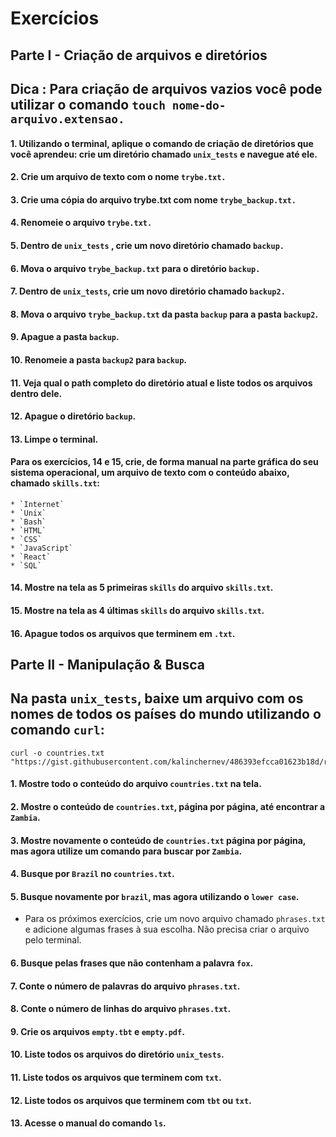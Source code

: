 # Exercícios

## Parte I - Criação de arquivos e diretórios
## Dica : Para criação de arquivos vazios você pode utilizar o comando `touch nome-do-arquivo.extensao.`

#### 1. Utilizando o terminal, aplique o comando de criação de diretórios que você aprendeu: crie um diretório chamado `unix_tests` e navegue até ele.
#### 2. Crie um arquivo de texto com o nome `trybe.txt.`
#### 3. Crie uma cópia do arquivo trybe.txt com nome `trybe_backup.txt.`
#### 4. Renomeie o arquivo `trybe.txt.`
#### 5. Dentro de `unix_tests` , crie um novo diretório chamado `backup.`
#### 6. Mova o arquivo `trybe_backup.txt` para o diretório `backup.`
#### 7. Dentro de `unix_tests`, crie um novo diretório chamado `backup2.`
#### 8. Mova o arquivo `trybe_backup.txt` da pasta `backup` para a pasta `backup2`.
#### 9. Apague a pasta `backup`.
#### 10. Renomeie a pasta `backup2` para `backup`.
#### 11. Veja qual o path completo do diretório atual e liste todos os arquivos dentro dele.
#### 12. Apague o diretório `backup`.
#### 13. Limpe o terminal.

#### Para os exercícios, 14 e 15, crie, de forma manual na parte gráfica do seu sistema operacional, um arquivo de texto com o conteúdo abaixo, chamado `skills.txt`:
~~~
* `Internet`
* `Unix`
* `Bash`
* `HTML`
* `CSS`
* `JavaScript`
* `React`
* `SQL`
~~~
#### 14. Mostre na tela as 5 primeiras `skills` do arquivo `skills.txt`.
#### 15. Mostre na tela as 4 últimas `skills` do arquivo `skills.txt`.
#### 16. Apague todos os arquivos que terminem em `.txt`.

## Parte II - Manipulação & Busca
## Na pasta `unix_tests`, baixe um arquivo com os nomes de todos os países do mundo utilizando o comando `curl`:

~~~
curl -o countries.txt "https://gist.githubusercontent.com/kalinchernev/486393efcca01623b18d/raw/daa24c9fea66afb7d68f8d69f0c4b8eeb9406e83/countries"
~~~

#### 1. Mostre todo o conteúdo do arquivo `countries.txt` na tela.
#### 2. Mostre o conteúdo de `countries.txt`, página por página, até encontrar a `Zambia`.
#### 3. Mostre novamente o conteúdo de `countries.txt` página por página, mas agora utilize um comando para buscar por `Zambia`.
#### 4. Busque por `Brazil` no `countries.txt`.
#### 5. Busque novamente por `brazil`, mas agora utilizando o `lower case`.

* Para os próximos exercícios, crie um novo arquivo chamado `phrases.txt` e adicione algumas frases à sua escolha. Não precisa criar o arquivo pelo terminal.

#### 6. Busque pelas frases que não contenham a palavra `fox`.
#### 7. Conte o número de palavras do arquivo `phrases.txt`.
#### 8. Conte o número de linhas do arquivo `phrases.txt`.
#### 9. Crie os arquivos `empty.tbt` e `empty.pdf`.
#### 10. Liste todos os arquivos do diretório `unix_tests`.
#### 11. Liste todos os arquivos que terminem com `txt`.
#### 12. Liste todos os arquivos que terminem com `tbt` ou `txt`.
#### 13. Acesse o manual do comando `ls`.


